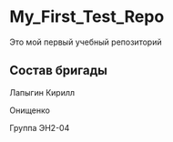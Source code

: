 # My_First_Test_Repo
Это мой первый учебный репозиторий

## Состав бригады
Лапыгин Кирилл

Онищенко

Группа ЭН2-04
